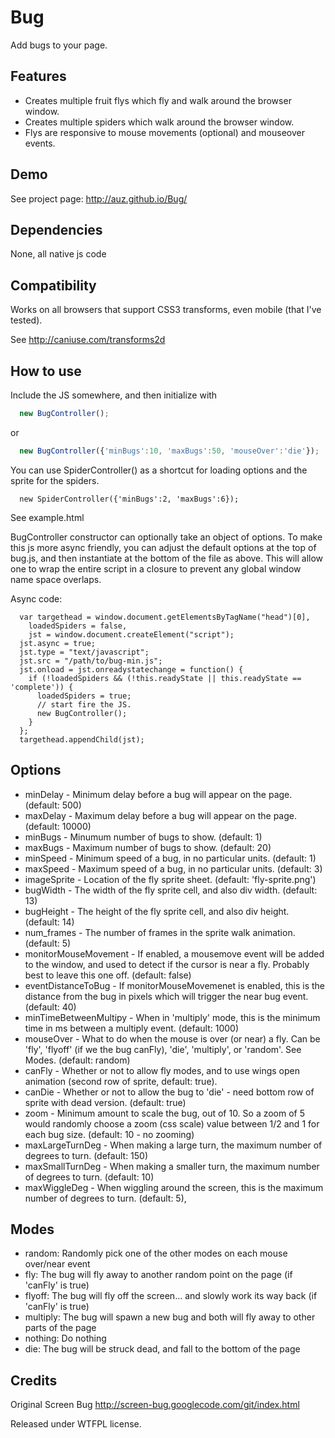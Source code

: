 Bug
===========

Add bugs to your page.



Features
--------

* Creates multiple fruit flys which fly and walk around the browser window.
* Creates multiple spiders which walk around the browser window.
* Flys are responsive to mouse movements (optional) and mouseover events.


Demo
----

See project page: http://auz.github.io/Bug/


Dependencies
------------

None, all native js code


Compatibility
-------------

Works on all browsers that support CSS3 transforms, even mobile (that I've tested).

See http://caniuse.com/transforms2d


How to use
----------

Include the JS somewhere, and then initialize with
```js
  new BugController();
```
or
```js
  new BugController({'minBugs':10, 'maxBugs':50, 'mouseOver':'die'});
```
You can use SpiderController() as a shortcut for loading options and the sprite for the spiders.

```
  new SpiderController({'minBugs':2, 'maxBugs':6});
```

See example.html

BugController constructor can optionally take an object of options. To make this js more async friendly, you can adjust the default options at the top of bug.js, and then instantiate at the bottom of the file as above. This will allow one to wrap the entire script in a closure to prevent any global window name space overlaps.

Async code:
```
  var targethead = window.document.getElementsByTagName("head")[0],
    loadedSpiders = false,
    jst = window.document.createElement("script");
  jst.async = true;
  jst.type = "text/javascript";
  jst.src = "/path/to/bug-min.js";
  jst.onload = jst.onreadystatechange = function() {
    if (!loadedSpiders && (!this.readyState || this.readyState == 'complete')) {
      loadedSpiders = true;
      // start fire the JS.
      new BugController();
    }
  };
  targethead.appendChild(jst);
```

Options
-------

* minDelay - Minimum delay before a bug will appear on the page. (default: 500)
* maxDelay - Maximum delay before a bug will appear on the page. (default: 10000)
* minBugs - Minumum number of bugs to show. (default: 1)
* maxBugs - Maximum number of bugs to show. (default: 20)
* minSpeed - Minimum speed of a bug, in no particular units. (default: 1)
* maxSpeed - Maximum speed of a bug, in no particular units. (default: 3)
* imageSprite - Location of the fly sprite sheet. (default: 'fly-sprite.png')
* bugWidth - The width of the fly sprite cell, and also div width. (default: 13)
* bugHeight - The height of the fly sprite cell, and also div height. (default: 14)
* num_frames - The number of frames in the sprite walk animation. (default: 5)
* monitorMouseMovement - If enabled, a mousemove event will be added to the window, and used to detect if the cursor is near a fly. Probably best to leave this one off. (default: false)
* eventDistanceToBug - If monitorMouseMovemenet is enabled, this is the distance from the bug in pixels which will trigger the near bug event. (default: 40)
* minTimeBetweenMultipy - When in 'multiply' mode, this is the minimum time in ms between a multiply event. (default: 1000)
* mouseOver - What to do when the mouse is over (or near) a fly. Can be 'fly', 'flyoff' (if we the bug canFly), 'die', 'multiply', or 'random'. See Modes. (default: random)
* canFly - Whether or not to allow fly modes, and to use wings open animation (second row of sprite, default: true).
* canDie - Whether or not to allow the bug to 'die' - need bottom row of sprite with dead version. (default: true)
* zoom - Minimum amount to scale the bug, out of 10. So a zoom of 5 would randomly choose a zoom (css scale) value between 1/2 and 1 for each bug size.   (default: 10 - no zooming)
* maxLargeTurnDeg - When making a large turn, the maximum number of degrees to turn. (default: 150)
* maxSmallTurnDeg - When making a smaller turn, the maximum number of degrees to turn. (default: 10)
* maxWiggleDeg - When wiggling around the screen, this is the maximum number of degrees to turn. (default: 5),

Modes
-----

* random: Randomly pick one of the other modes on each mouse over/near event
* fly: The bug will fly away to another random point on the page (if 'canFly' is true)
* flyoff: The bug will fly off the screen... and slowly work its way back (if 'canFly' is true)
* multiply: The bug will spawn a new bug and both will fly away to other parts of the page
* nothing: Do nothing
* die: The bug will be struck dead, and fall to the bottom of the page

Credits
-------

Original Screen Bug http://screen-bug.googlecode.com/git/index.html

Released under WTFPL license.
